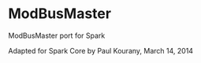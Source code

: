 ModBusMaster
============

ModBusMaster port for Spark

Adapted for Spark Core by Paul Kourany, March 14, 2014
